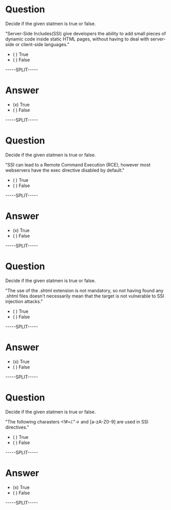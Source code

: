 
# Question

Decide if the given statmen is true or false.

"Server-Side Includes(SSI) give developers the ability to add small pieces of dynamic code inside static HTML pages, without having to deal with server-side or client-side languages."

* ( ) True
* ( ) False

-----SPLIT-----

# Answer

* (x) True
* ( ) False

-----SPLIT-----

# Question

Decide if the given statmen is true or false.

"SSI can lead to a Remote Command Execution (RCE), however most webservers have the exec directive disabled by default."

* ( ) True
* ( ) False

-----SPLIT-----

# Answer

* (x) True
* ( ) False

-----SPLIT-----



# Question

Decide if the given statmen is true or false.

"The use of the .shtml extension is not mandatory, so not having found any .shtml files doesn't necessarily mean that the target is not vulnerable to SSI injection attacks."

* ( ) True
* ( ) False

-----SPLIT-----

# Answer

* (x) True
* ( ) False

-----SPLIT-----



# Question

Decide if the given statmen is true or false.

"The following charasters <!#=/."-> and [a-zA-Z0-9] are used in SSI directives."

* ( ) True
* ( ) False

-----SPLIT-----

# Answer

* (x) True
* ( ) False

-----SPLIT-----





